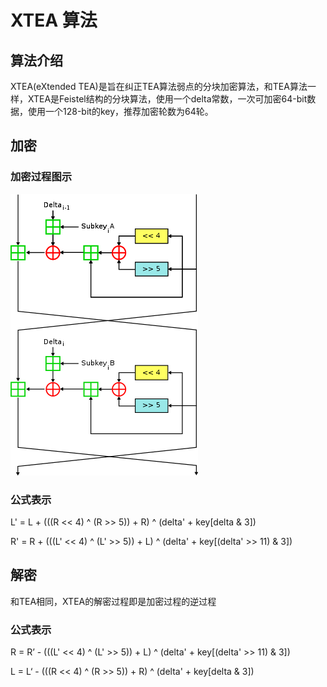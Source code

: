 # XTEA 算法

## 算法介绍

XTEA(eXtended TEA)是旨在纠正TEA算法弱点的分块加密算法，和TEA算法一样，XTEA是Feistel结构的分块算法，使用一个delta常数，一次可加密64-bit数据，使用一个128-bit的key，推荐加密轮数为64轮。

## 加密

### 加密过程图示

![](xtea.png)

### 公式表示

L' = L + (((R << 4) ^ (R >> 5)) + R) ^ (delta' + key[delta & 3])

R' = R + (((L' << 4) ^ (L' >> 5)) + L) ^ (delta' + key[(delta' >> 11) & 3])

## 解密

和TEA相同，XTEA的解密过程即是加密过程的逆过程

### 公式表示

R = R’ - (((L' << 4) ^ (L' >> 5)) + L) ^ (delta' + key[(delta' >> 11) & 3])

L = L‘ - (((R << 4) ^ (R >> 5)) + R) ^ (delta' + key[delta & 3])
